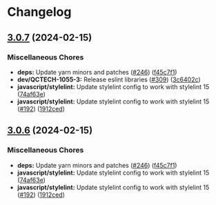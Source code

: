 # Changelog

## [3.0.7](https://github.com/kronostechnologies/standards/compare/eslint-config-v3.0.6...eslint-config-v3.0.7) (2024-02-15)


### Miscellaneous Chores

* **deps:** Update yarn minors and patches ([#246](https://github.com/kronostechnologies/standards/issues/246)) ([f45c7f1](https://github.com/kronostechnologies/standards/commit/f45c7f179d0c879f81c5adbcbb4550c9882e7a15))
* **dev/QCTECH-1055-3:** Release eslint libraries ([#309](https://github.com/kronostechnologies/standards/issues/309)) ([3c6402c](https://github.com/kronostechnologies/standards/commit/3c6402cc94457b06bd4beae71a60b9539b4f5cdc))
* **javascript/stylelint:** Update stylelint config to work with stylelint 15 ([74af63e](https://github.com/kronostechnologies/standards/commit/74af63eae81047c9bd2ed988a2858b21e74427e1))
* **javascript/stylelint:** Update stylelint config to work with stylelint 15 ([#192](https://github.com/kronostechnologies/standards/issues/192)) ([1912ced](https://github.com/kronostechnologies/standards/commit/1912cedc0474a4ef28a701f80c5f67e994ac670b))

## [3.0.6](https://github.com/kronostechnologies/standards/compare/eslint-config-v3.0.5...eslint-config-v3.0.6) (2024-02-15)


### Miscellaneous Chores

* **deps:** Update yarn minors and patches ([#246](https://github.com/kronostechnologies/standards/issues/246)) ([f45c7f1](https://github.com/kronostechnologies/standards/commit/f45c7f179d0c879f81c5adbcbb4550c9882e7a15))
* **javascript/stylelint:** Update stylelint config to work with stylelint 15 ([74af63e](https://github.com/kronostechnologies/standards/commit/74af63eae81047c9bd2ed988a2858b21e74427e1))
* **javascript/stylelint:** Update stylelint config to work with stylelint 15 ([#192](https://github.com/kronostechnologies/standards/issues/192)) ([1912ced](https://github.com/kronostechnologies/standards/commit/1912cedc0474a4ef28a701f80c5f67e994ac670b))
